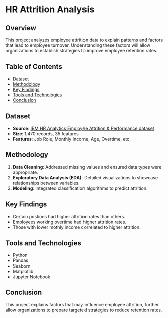 # HR Attrition Analysis

## Overview
This project analyzes employee attrition data to explain patterns and factors that lead to employee turnover. Understanding these factors will allow organizations to establish strategies to improve employee retention rates.

## Table of Contents
- [Dataset](#dataset)
- [Methodology](#methodology)
- [Key Findings](#key-findings)
- [Tools and Technologies](#tools-and-technologies)
- [Conclusion](#conclusion)

## Dataset
- **Source**: [IBM HR Analytics Employee Attrition & Performance dataset](https://www.ibm.com/analytics/hr-analytics-employee-attrition)
- **Size**: 1,470 records, 35 features
- **Features**: Job Role, Monthly Income, Age, Overtime, etc.

## Methodology
1. **Data Cleaning**: Addressed missing values and ensured data types were appropriate.
2. **Exploratory Data Analysis (EDA)**: Detailed visualizations to showcase relationships between variables.
3. **Modeling**: Integrated classification algorithms to predict attrition.
  
## Key Findings
- Certain postions had higher attrition rates than others.
- Employees working overtime had higher attrition rates.
- Those with lower mothly income correlated to higher attrition.

## Tools and Technologies
- Python
- Pandas
- Seaborn
- Matplotlib
- Jupyter Notebook

## Conclusion
This project explains factors that may influence employee attrition, further allow organizations to prepare targeted strategies to reduce retention rates.
